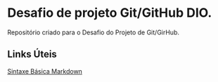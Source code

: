# Desafio de projeto Git/GitHub DIO.

Repositório criado para o Desafio do Projeto de Git/GirHub.

## Links Úteis

[Sintaxe Básica Markdown](https://www.markdownguide.org/basic-syntax/)





